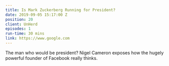 ```yaml
---
title: Is Mark Zuckerberg Running for President?
date: 2019-09-05 15:17:00 Z
position: 20
client: UnHerd
episodes: 1
run-time: 30 mins
link: https://www.google.com
---
```


The man who would be president? Nigel Cameron exposes how the hugely powerful founder of Facebook really thinks. 